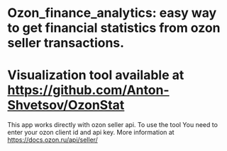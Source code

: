 # Ozon_finance_analytics: easy way to get financial statistics from ozon seller transactions.

# Visualization tool available at https://github.com/Anton-Shvetsov/OzonStat 

This app works directly with ozon seller api.
To use the tool You need to enter your ozon client id and api key. 
More information at https://docs.ozon.ru/api/seller/
